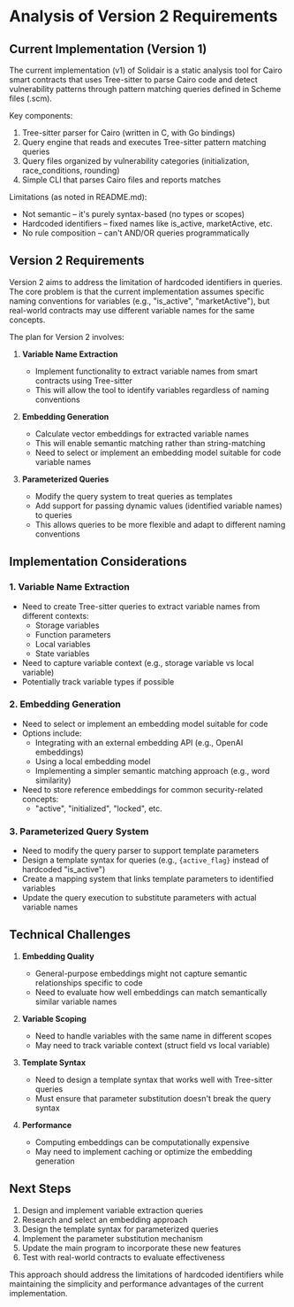 # Analysis of Version 2 Requirements

## Current Implementation (Version 1)

The current implementation (v1) of Solidair is a static analysis tool for Cairo smart contracts that uses Tree-sitter to parse Cairo code and detect vulnerability patterns through pattern matching queries defined in Scheme files (.scm).

Key components:
1. Tree-sitter parser for Cairo (written in C, with Go bindings)
2. Query engine that reads and executes Tree-sitter pattern matching queries
3. Query files organized by vulnerability categories (initialization, race_conditions, rounding)
4. Simple CLI that parses Cairo files and reports matches

Limitations (as noted in README.md):
- Not semantic – it's purely syntax-based (no types or scopes)
- Hardcoded identifiers – fixed names like is_active, marketActive, etc.
- No rule composition – can't AND/OR queries programmatically

## Version 2 Requirements

Version 2 aims to address the limitation of hardcoded identifiers in queries. The core problem is that the current implementation assumes specific naming conventions for variables (e.g., "is_active", "marketActive"), but real-world contracts may use different variable names for the same concepts.

The plan for Version 2 involves:

1. **Variable Name Extraction**
   - Implement functionality to extract variable names from smart contracts using Tree-sitter
   - This will allow the tool to identify variables regardless of naming conventions

2. **Embedding Generation**
   - Calculate vector embeddings for extracted variable names
   - This will enable semantic matching rather than string-matching
   - Need to select or implement an embedding model suitable for code variable names

3. **Parameterized Queries**
   - Modify the query system to treat queries as templates
   - Add support for passing dynamic values (identified variable names) to queries
   - This allows queries to be more flexible and adapt to different naming conventions

## Implementation Considerations

### 1. Variable Name Extraction
- Need to create Tree-sitter queries to extract variable names from different contexts:
  - Storage variables
  - Function parameters
  - Local variables
  - State variables
- Need to capture variable context (e.g., storage variable vs local variable)
- Potentially track variable types if possible

### 2. Embedding Generation
- Need to select or implement an embedding model suitable for code
- Options include:
  - Integrating with an external embedding API (e.g., OpenAI embeddings)
  - Using a local embedding model
  - Implementing a simpler semantic matching approach (e.g., word similarity)
- Need to store reference embeddings for common security-related concepts:
  - "active", "initialized", "locked", etc.

### 3. Parameterized Query System
- Need to modify the query parser to support template parameters
- Design a template syntax for queries (e.g., `{active_flag}` instead of hardcoded "is_active")
- Create a mapping system that links template parameters to identified variables
- Update the query execution to substitute parameters with actual variable names

## Technical Challenges

1. **Embedding Quality**
   - General-purpose embeddings might not capture semantic relationships specific to code
   - Need to evaluate how well embeddings can match semantically similar variable names

2. **Variable Scoping**
   - Need to handle variables with the same name in different scopes
   - May need to track variable context (struct field vs local variable)

3. **Template Syntax**
   - Need to design a template syntax that works well with Tree-sitter queries
   - Must ensure that parameter substitution doesn't break the query syntax

4. **Performance**
   - Computing embeddings can be computationally expensive
   - May need to implement caching or optimize the embedding generation

## Next Steps

1. Design and implement variable extraction queries
2. Research and select an embedding approach
3. Design the template syntax for parameterized queries
4. Implement the parameter substitution mechanism
5. Update the main program to incorporate these new features
6. Test with real-world contracts to evaluate effectiveness

This approach should address the limitations of hardcoded identifiers while maintaining the simplicity and performance advantages of the current implementation.